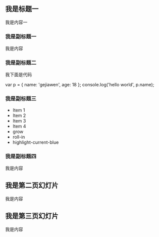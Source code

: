 ## 我是标题一

我是内容一


### 我是副标题一

我是内容


### 我是副标题二

我下面是代码

var p = {
    name: 'gejiawen',
    age: 18
};
console.log('hello world', p.name);


### 我是副标题三

- Item 1 <!-- .element: class="fragment" data-fragment-index="1" -->
- Item 2 <!-- .element: class="fragment" data-fragment-index="2" -->
- Item 3 <!-- .element: class="fragment" data-fragment-index="3" -->
- Item 4 <!-- .element: class="fragment" data-fragment-index="4" -->
- grow <!-- .element: class="fragment grow" data-fragment-index="5" -->
- roll-in <!-- .element: class="fragment roll-in" data-fragment-index="6" -->
- highlight-current-blue <!-- .element: class="fragment highlight-current-blue" data-fragment-index="7" -->


### 我是副标题四

<!-- .slide: data-background="#007777" -->
我是内容



## 我是第二页幻灯片

<!-- .slide: data-transition="linear" data-background="#4d7e65" data-background-transition="slide" -->
我是内容



## 我是第三页幻灯片

<!-- .slide: data-transition="linear" data-background="#8c4738" data-background-transition="zoom" -->
我是内容